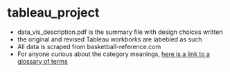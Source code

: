 # tableau_project

* data_vis_description.pdf is the summary file with design choices written
* the original and revised Tableau workborks are labebled as such
* All data is scraped from basketball-reference.com
* For anyone curious about the category meanings, [here is a link to a glossary of terms](https://www.basketball-reference.com/about/glossary.html)
